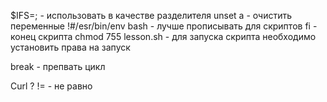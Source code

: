 $IFS=; - использовать в качестве разделителя
unset a - очистить переменные
!#/esr/bin/env bash - лучше прописывать для скриптов
fi - конец скрипта
chmod 755 lesson.sh  - для запуска скрипта необходимо установить права на запуск

break - препвать цикл

Curl ?
!= - не равно